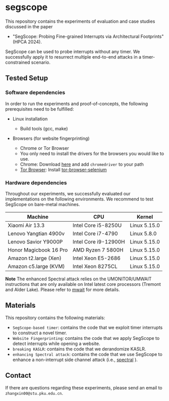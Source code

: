 # segscope
This repository contains the experiments of evaluation and case studies discussed in the paper  
* "SegScope: Probing Fine-grained Interrupts via Architectural Footprints" (HPCA 2024).
  
SegScope can be used to probe interrupts without any timer. We successfully apply it to resurrect multiple end-to-end attacks in a timer-constrained scenario.

## Tested Setup

### Software dependencies
In order to run the experiments and proof-of-concepts, the following prerequisites need to be fulfilled:

* Linux installation
  * Build tools (gcc, make)

* Browsers (for website fingerprinting)
  * Chrome or Tor Browser
  * You only need to install the drivers for the browsers you would like to use.

  - Chrome: Download [here](https://chromedriver.chromium.org/downloads) and add `chromedriver` to your path
  - [Tor Browser](https://www.torproject.org): Install [tor-browser-selenium](https://github.com/webfp/tor-browser-selenium)

### Hardware dependencies
Throughout our experiments, we successfully evaluated our implementations on the following environments. We recommend to test SegScope on bare-metal machines.

| Machine                | CPU                  | Kernel          |
| ---------------------- | -------------------  | --------------- |
| Xiaomi Air 13.3        | Intel Core i5-8250U  | Linux 5.15.0    |
| Lenovo Yangtian 4900v  | Intel Core i7-4790   | Linux 5.8.0     |
| Lenovo Savior Y9000P   | Intel Core i9-12900H | Linux 5.15.0    |
| Honor Magicbook 16 Pro | AMD Ryzen 7 5800H    | Linux 5.15.0    |
| Amazon t2.large (Xen)  | Intel Xeon E5-2686   | Linux 5.15.0    |
| Amazon c5.large (KVM)  | Intel Xeon 8275CL    | Linux 5.15.0    |

 **Note** The enhanced Spectral attack relies on the UMONITOR/UMWAIT instructions that are only available on Intel latest core processors (Tremont and Alder Lake). Please refer to [mwait](https://github.com/cispa/mwait) for more details.


## Materials
This repository contains the following materials:

* `SegScope-based timer`: contains the code that we exploit timer interrupts to construct a novel timer.
* `Website Fingerprinting`: contains the code that we apply SegScope to detect interrupts while opening a website.
* `breaking KASLR`: contains the code that we derandomize KASLR.
* `enhancing Spectral attack`: contains the code that we use SegScope to enhance a non-interrupt side channel attack (i.e., [spectral](https://github.com/cispa/mwait) ).

## Contact
If there are questions regarding these experiments, please send an email to `zhangxin00@stu.pku.edu.cn`.
